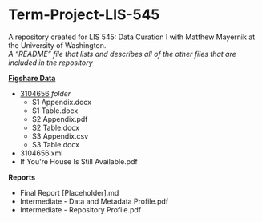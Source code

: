 # Term-Project-LIS-545
A repository created for LIS 545: Data Curation I with Matthew Mayernik at the University of Washington.    
*A “README” file that lists and describes all of the other files that are included in the repository*   
  
**[Figshare Data](Figshare-Data)**  
 * [3104656]() *folder*  
    * S1 Appendix.docx  
    * S1 Table.docx  
    * S2 Appendix.pdf  
    * S2 Table.docx  
    * S3 Appendix.csv  
    * S3 Table.docx  
* 3104656.xml  
* If You're House Is Still Available.pdf  
  
**Reports**
* Final Report [Placeholder].md
* Intermediate - Data and Metadata Profile.pdf
* Intermediate - Repository Profile.pdf
